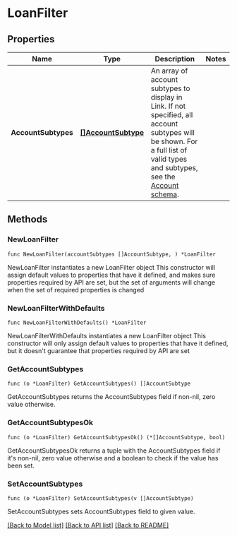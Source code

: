 # LoanFilter

## Properties

Name | Type | Description | Notes
------------ | ------------- | ------------- | -------------
**AccountSubtypes** | [**[]AccountSubtype**](AccountSubtype.md) | An array of account subtypes to display in Link. If not specified, all account subtypes will be shown. For a full list of valid types and subtypes, see the [Account schema](/docs/api/accounts#accounts-schema).  | 

## Methods

### NewLoanFilter

`func NewLoanFilter(accountSubtypes []AccountSubtype, ) *LoanFilter`

NewLoanFilter instantiates a new LoanFilter object
This constructor will assign default values to properties that have it defined,
and makes sure properties required by API are set, but the set of arguments
will change when the set of required properties is changed

### NewLoanFilterWithDefaults

`func NewLoanFilterWithDefaults() *LoanFilter`

NewLoanFilterWithDefaults instantiates a new LoanFilter object
This constructor will only assign default values to properties that have it defined,
but it doesn't guarantee that properties required by API are set

### GetAccountSubtypes

`func (o *LoanFilter) GetAccountSubtypes() []AccountSubtype`

GetAccountSubtypes returns the AccountSubtypes field if non-nil, zero value otherwise.

### GetAccountSubtypesOk

`func (o *LoanFilter) GetAccountSubtypesOk() (*[]AccountSubtype, bool)`

GetAccountSubtypesOk returns a tuple with the AccountSubtypes field if it's non-nil, zero value otherwise
and a boolean to check if the value has been set.

### SetAccountSubtypes

`func (o *LoanFilter) SetAccountSubtypes(v []AccountSubtype)`

SetAccountSubtypes sets AccountSubtypes field to given value.



[[Back to Model list]](../README.md#documentation-for-models) [[Back to API list]](../README.md#documentation-for-api-endpoints) [[Back to README]](../README.md)


